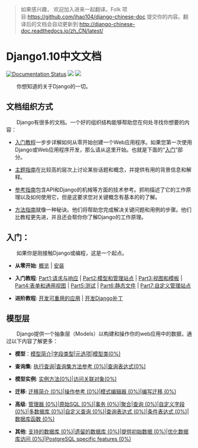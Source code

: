 >如果感兴趣， 欢迎加入进来一起翻译。Folk 项目:https://github.com/jhao104/django-chinese-doc 提交你的内容。翻译后的文档会自动更新到:http://django-chinese-doc.readthedocs.io/zh_CN/latest/

# Django1.10中文文档
[![Documentation Status](https://readthedocs.org/projects/django-chinese-doc/badge/?version=latest)](http://django-chinese-doc.readthedocs.io/zh_CN/latest/?badge=latest)
[![](https://img.shields.io/badge/Powered%20by-@j_hao104-blue.svg)](http://www.spiderpy.cn/blog/)
[![](http://progressed.io/bar/20?title=completed)]()

　　你想知道的关于Django的一切。

## 文档组织方式

　　Django有很多的文档。一个好的组织结构能够帮助您在何处寻找你想要的内容：

* [入门教程](http://django-chinese-doc.readthedocs.io/zh_CN/latest/intro/index.html)一步步详解如何从零开始创建一个Web应用程序。如果您第一次使用Django或Web应用程序开发，那么请从这里开始。也就是下面的“[入门](#入门)”部分。

* [主题指南](http://django-chinese-doc.readthedocs.io/zh_CN/latest/topics/index.html)在比较高的层次上讨论某些话题和概念，并提供有用的背景信息和解释。

* [参考指南](http://django-chinese-doc.readthedocs.io/zh_CN/latest/ref/index.html)包含API和Django的机械等方面的技术参考。抓哟描述了它的工作原理以及如何使用它，但是这要求您对关键概念有基本的的了解。

* [方法指南](http://django-chinese-doc.readthedocs.io/zh_CN/latest/howto/index.html)就像一种秘诀。他们将帮助您完成解决关键问题和用例的步骤。他们比教程更先进，并且还会帮你你了解Django的工作原理。

## <span id = "first_steps">入门：</span>

　　如果你是刚接触Django或编程，这是一个起点。

* **从零开始**: [概览](http://django-chinese-doc.readthedocs.io/zh_CN/latest/intro/overview.html) | [安装](http://django-chinese-doc.readthedocs.io/zh_CN/latest/intro/install.html)

* **入门教程**: [Part1:请求与响应](http://django-chinese-doc.readthedocs.io/zh_CN/latest/intro/tutorial01.html) | [Part2:模型和管理站点](http://django-chinese-doc.readthedocs.io/zh_CN/latest/intro/tutorial02.html) | [Part3:视图和模板](http://django-chinese-doc.readthedocs.io/zh_CN/latest/intro/tutorial03.html) | [Part4:表单和通用视图](http://django-chinese-doc.readthedocs.io/zh_CN/latest/intro/tutorial04.html) | [Part5:测试](http://django-chinese-doc.readthedocs.io/zh_CN/latest/intro/tutorial05.html) | [Part6:静态文件](http://django-chinese-doc.readthedocs.io/zh_CN/latest/intro/tutorial06.html) | [Part7:自定义管理站点](http://django-chinese-doc.readthedocs.io/zh_CN/latest/intro/tutorial07.html)

* **进阶教程**: [开发可重用的应用](http://django-chinese-doc.readthedocs.io/zh_CN/latest/intro/reusable-apps.html) | [开发Django补丁](http://django-chinese-doc.readthedocs.io/zh_CN/latest/intro/contributing.html)

## 模型层

　　Django提供一个抽象层（Models）以构建和操作你的web应用中的数据，通过以下内容了解更多：

* **模型**：[模型简介](http://django-chinese-doc.readthedocs.io/zh_CN/latest/topics/db/models.html)|[字段类型](http://django-chinese-doc.readthedocs.io/zh_CN/latest/ref/models/fields.html)|[元选项](file:///E:/Code/django-chinese-doc/build/html/ref/models/options.html)|[模型类(0%)](https://docs.djangoproject.com/en/1.11/ref/models/class/)

* **查询集**: [执行查询](http://django-chinese-doc.readthedocs.io/zh_CN/latest/topics/db/queries.html)|[查询集方法参考 (0%)](https://docs.djangoproject.com/en/1.11/topics/db/queries/)|[查询表达式(0%)](https://docs.djangoproject.com/en/1.11/ref/models/lookups/)

* **模型实例**: [实例方法(0%)](https://docs.djangoproject.com/en/1.11/ref/models/instances/)|[访问关联对象(0%)](http://python.usyiyi.cn/documents/django_182/ref/models/relations.html)
 
* **迁移**: [迁移简介 (0%)](https://docs.djangoproject.com/en/1.10/topics/migrations/)|[操作参考 (0%)](https://docs.djangoproject.com/en/1.10/ref/migration-operations/)|[模式编辑器 (0%)](https://docs.djangoproject.com/en/1.10/ref/schema-editor/)|[编写迁移 (0%)](https://docs.djangoproject.com/en/1.10/howto/writing-migrations/)

* **高级**: [管理器 (0%)](https://docs.djangoproject.com/en/1.10/topics/db/managers/)|[原始SQL (0%)](https://docs.djangoproject.com/en/1.10/topics/db/sql/)|[事务 (0%)](https://docs.djangoproject.com/en/1.10/topics/db/transactions/)|[聚合](http://django-chinese-doc.readthedocs.io/zh_CN/latest/topics/db/aggregation.html)|[查询 (0%)](https://docs.djangoproject.com/en/1.10/topics/db/search/)|[自定义字段 (0%)](https://docs.djangoproject.com/en/1.10/howto/custom-model-fields/)|[多数据库 (0%)](https://docs.djangoproject.com/en/1.10/topics/db/multi-db/)|[自定义查询 (0%)](https://docs.djangoproject.com/en/1.10/howto/custom-lookups/)|[查询表达式 (0%)](https://docs.djangoproject.com/en/1.10/ref/models/expressions/)|[条件表达式 (0%)](https://docs.djangoproject.com/en/1.10/ref/models/conditional-expressions/)|[数据库函数 (0%)](https://docs.djangoproject.com/en/1.10/ref/models/conditional-expressions/)

* **其他**: [支持的数据库 (0%)](https://docs.djangoproject.com/en/1.10/ref/databases/)|[遗留的数据库 (0%)](https://docs.djangoproject.com/en/1.10/howto/legacy-databases/)|[提供初始数据 (0%)](https://docs.djangoproject.com/en/1.10/howto/initial-data/)|[优化数据库访问 (0%)](https://docs.djangoproject.com/en/1.10/topics/db/optimization/)|[PostgreSQL specific features (0%)](https://docs.djangoproject.com/en/1.10/ref/contrib/postgres/)
